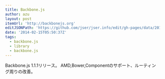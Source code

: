 ```yaml
---
title: Backbone.js
author: azu
layout: post
itemUrl: 'http://backbonejs.org'
editJSONPath: 'https://github.com/jser/jser.info/edit/gh-pages/data/2014/02/index.json'
date: '2014-02-15T05:50:37Z'
tags:
  - backbone.js
  - library
  - backbone.js
---
```

Backbone.js 1.1.1リリース。
AMD,Bower,Componentのサポート、ルーティング周りの改善。
